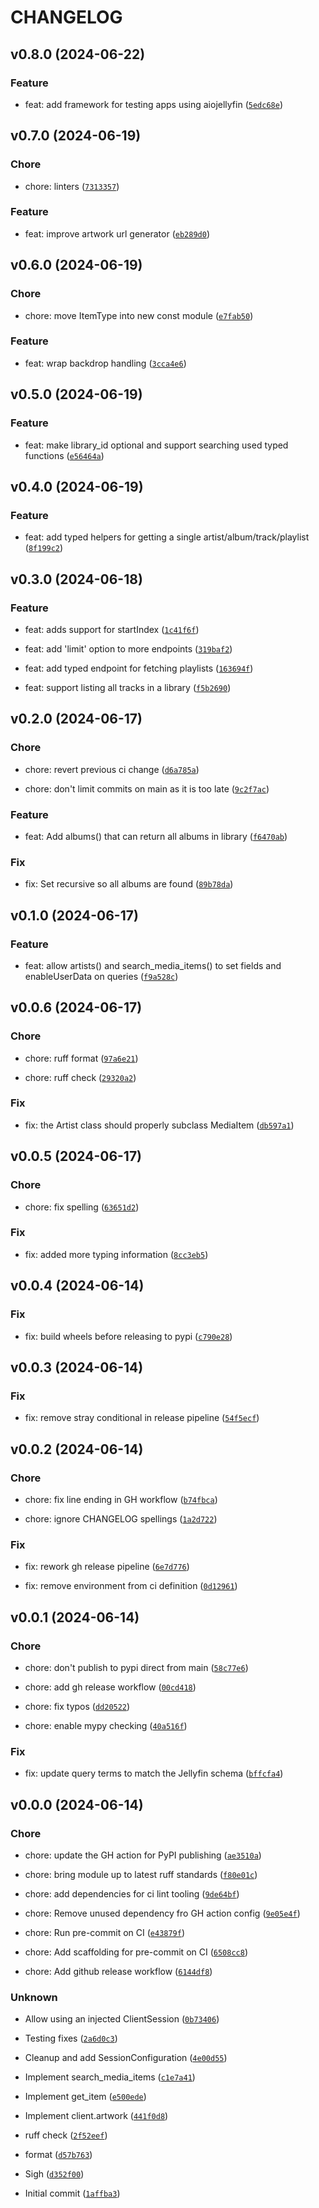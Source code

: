 # CHANGELOG



## v0.8.0 (2024-06-22)

### Feature

* feat: add framework for testing apps using aiojellyfin ([`5edc68e`](https://github.com/Jc2k/aiojellyfin/commit/5edc68ef23a55d1a34a2d05f79c71391b7a5d2da))


## v0.7.0 (2024-06-19)

### Chore

* chore: linters ([`7313357`](https://github.com/Jc2k/aiojellyfin/commit/73133577da84419d6275c3d24b1314bfa8711937))

### Feature

* feat: improve artwork url generator ([`eb289d0`](https://github.com/Jc2k/aiojellyfin/commit/eb289d074f0be95906b3b10853691abacd9287db))


## v0.6.0 (2024-06-19)

### Chore

* chore: move ItemType into new const module ([`e7fab50`](https://github.com/Jc2k/aiojellyfin/commit/e7fab508c258cccb93878b0529ff2f975b3faaa7))

### Feature

* feat: wrap backdrop handling ([`3cca4e6`](https://github.com/Jc2k/aiojellyfin/commit/3cca4e6a06b3ac02af928a21bb17e73175b177d6))


## v0.5.0 (2024-06-19)

### Feature

* feat: make library_id optional and support searching used typed functions ([`e56464a`](https://github.com/Jc2k/aiojellyfin/commit/e56464aae195a831d3a1ad55568c39fee2760d43))


## v0.4.0 (2024-06-19)

### Feature

* feat: add typed helpers for getting a single artist/album/track/playlist ([`8f199c2`](https://github.com/Jc2k/aiojellyfin/commit/8f199c2472f49761713d1a41f54ce19d5b2e277b))


## v0.3.0 (2024-06-18)

### Feature

* feat: adds support for startIndex ([`1c41f6f`](https://github.com/Jc2k/aiojellyfin/commit/1c41f6f6a8941bb8a03e88b9e1984459dd1534e7))

* feat: add &#39;limit&#39; option to more endpoints ([`319baf2`](https://github.com/Jc2k/aiojellyfin/commit/319baf27c2188f9fd2f036dc1dad279fb72312d8))

* feat: add typed endpoint for fetching playlists ([`163694f`](https://github.com/Jc2k/aiojellyfin/commit/163694f048044a667c63530730eea3ba31ade320))

* feat: support listing all tracks in a library ([`f5b2690`](https://github.com/Jc2k/aiojellyfin/commit/f5b2690393624aab9b4dfddcc66b079f93ff1a68))


## v0.2.0 (2024-06-17)

### Chore

* chore: revert previous ci change ([`d6a785a`](https://github.com/Jc2k/aiojellyfin/commit/d6a785ae9b468142b53ff1d6aedf61cf828e1230))

* chore: don&#39;t limit commits on main as it is too late ([`9c2f7ac`](https://github.com/Jc2k/aiojellyfin/commit/9c2f7ac49a0af3677af7ab75c9753853fd596491))

### Feature

* feat: Add albums() that can return all albums in library ([`f6470ab`](https://github.com/Jc2k/aiojellyfin/commit/f6470abc6810d64dd42ac856126279d9f8a41af7))

### Fix

* fix: Set recursive so all albums are found ([`89b78da`](https://github.com/Jc2k/aiojellyfin/commit/89b78da1449644e5be8679778ea7c5464b8dd23e))


## v0.1.0 (2024-06-17)

### Feature

* feat: allow artists() and search_media_items() to set fields and enableUserData on queries ([`f9a528c`](https://github.com/Jc2k/aiojellyfin/commit/f9a528ca06c38b0230fe9b6089c74bbb0e6f8328))


## v0.0.6 (2024-06-17)

### Chore

* chore: ruff format ([`97a6e21`](https://github.com/Jc2k/aiojellyfin/commit/97a6e2124e01a2455f27b5b135747e475baba167))

* chore: ruff check ([`29320a2`](https://github.com/Jc2k/aiojellyfin/commit/29320a2d8967de95532d5acb9104b9d6c534b4fe))

### Fix

* fix: the Artist class should properly subclass MediaItem ([`db597a1`](https://github.com/Jc2k/aiojellyfin/commit/db597a1853034e189fe671375f3f458acfadcfe4))


## v0.0.5 (2024-06-17)

### Chore

* chore: fix spelling ([`63651d2`](https://github.com/Jc2k/aiojellyfin/commit/63651d29ecdba207accc4e2748124f3eb791a6fa))

### Fix

* fix: added more typing information ([`8cc3eb5`](https://github.com/Jc2k/aiojellyfin/commit/8cc3eb50e078b0c9e31dbfc6a6c463b8f361d457))


## v0.0.4 (2024-06-14)

### Fix

* fix: build wheels before releasing to pypi ([`c790e28`](https://github.com/Jc2k/aiojellyfin/commit/c790e281488ac9112a39e59d3c83a3df2c07c6cb))


## v0.0.3 (2024-06-14)

### Fix

* fix: remove stray conditional in release pipeline ([`54f5ecf`](https://github.com/Jc2k/aiojellyfin/commit/54f5ecfb85a14c8f6a01c1bd63eb90c534e6db78))


## v0.0.2 (2024-06-14)

### Chore

* chore: fix line ending in GH workflow ([`b74fbca`](https://github.com/Jc2k/aiojellyfin/commit/b74fbca2b905c8e74f82dfbed34799428749cb8c))

* chore: ignore CHANGELOG spellings ([`1a2d722`](https://github.com/Jc2k/aiojellyfin/commit/1a2d72255188f59dc8220ae375fcdab66e902aa3))

### Fix

* fix: rework gh release pipeline ([`6e7d776`](https://github.com/Jc2k/aiojellyfin/commit/6e7d7768d6c851f5362175156485435dce8cdc8e))

* fix: remove environment from ci definition ([`0d12961`](https://github.com/Jc2k/aiojellyfin/commit/0d129613ff657dd3d7db17e77d22b8393354e2e2))


## v0.0.1 (2024-06-14)

### Chore

* chore: don&#39;t publish to pypi direct from main ([`58c77e6`](https://github.com/Jc2k/aiojellyfin/commit/58c77e66fd4d29a8e5a82faf715ae6d7ebe2e347))

* chore: add gh release workflow ([`00cd418`](https://github.com/Jc2k/aiojellyfin/commit/00cd4189937a10cbd9a48c8a421594f5144e1ade))

* chore: fix typos ([`dd20522`](https://github.com/Jc2k/aiojellyfin/commit/dd20522432672de9337f57c89b92f384325c2632))

* chore: enable mypy checking ([`40a516f`](https://github.com/Jc2k/aiojellyfin/commit/40a516ffaecb32e63d311b613b0d8234cf0daa16))

### Fix

* fix: update query terms to match the Jellyfin schema ([`bffcfa4`](https://github.com/Jc2k/aiojellyfin/commit/bffcfa450ea13c9d6c6923d7a04421f3872f3832))


## v0.0.0 (2024-06-14)

### Chore

* chore: update the GH action for PyPI publishing ([`ae3510a`](https://github.com/Jc2k/aiojellyfin/commit/ae3510ad484efde9d56fad9a432673701c490e00))

* chore: bring module up to latest ruff standards ([`f80e01c`](https://github.com/Jc2k/aiojellyfin/commit/f80e01c335cd1d45e1d95d80587b93f04b470d58))

* chore: add dependencies for ci lint tooling ([`9de64bf`](https://github.com/Jc2k/aiojellyfin/commit/9de64bfa39778db763c2cf6bb2e3f959f0778b9b))

* chore: Remove unused dependency fro GH action config ([`9e05e4f`](https://github.com/Jc2k/aiojellyfin/commit/9e05e4f6246a6614e68f52569bacdc982d198fb7))

* chore: Run pre-commit on CI ([`e43879f`](https://github.com/Jc2k/aiojellyfin/commit/e43879fac1f0532f6eb8267e4208b8e74c5cc835))

* chore: Add scaffolding for pre-commit on CI ([`6508cc8`](https://github.com/Jc2k/aiojellyfin/commit/6508cc894078c148611d4d76c4139db4f06b21a4))

* chore: Add github release workflow ([`6144df8`](https://github.com/Jc2k/aiojellyfin/commit/6144df89ac4c6c90a7c8e5298372def9645441a7))

### Unknown

* Allow using an injected ClientSession ([`0b73406`](https://github.com/Jc2k/aiojellyfin/commit/0b73406370dfda7e99b237a53adab067c07c46c8))

* Testing fixes ([`2a6d0c3`](https://github.com/Jc2k/aiojellyfin/commit/2a6d0c3d5132df7c35900fcc5524dd5b982de02b))

* Cleanup and add SessionConfiguration ([`4e00d55`](https://github.com/Jc2k/aiojellyfin/commit/4e00d5589f6209238cec66ea9dda511e0797ba20))

* Implement search_media_items ([`c1e7a41`](https://github.com/Jc2k/aiojellyfin/commit/c1e7a41cd6f4251e3cf327bf0663dffe8b58daee))

* Implement get_item ([`e500ede`](https://github.com/Jc2k/aiojellyfin/commit/e500ede1168650939e6a76c598f8ccdbbacf97b6))

* Implement client.artwork ([`441f0d8`](https://github.com/Jc2k/aiojellyfin/commit/441f0d8f2f6402d8684b247fd7e2372f052a771e))

* ruff check ([`2f52eef`](https://github.com/Jc2k/aiojellyfin/commit/2f52eef6e94a2ee56c4bcb3d15efd25dbd9f94a6))

* format ([`d57b763`](https://github.com/Jc2k/aiojellyfin/commit/d57b763717e581d9f5488a8eebf64b59eac9701c))

* Sigh ([`d352f00`](https://github.com/Jc2k/aiojellyfin/commit/d352f00218904c0a5f5ed52c15d27442c00ea023))

* Initial commit ([`1affba3`](https://github.com/Jc2k/aiojellyfin/commit/1affba374afada28b6848ddc9f17fb82bf625a0b))
